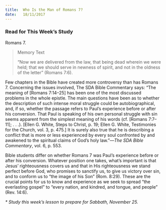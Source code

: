 ```yaml
---
title:  Who Is the Man of Romans 7?
date:   18/11/2017
---
```


### Read for This Week’s Study
Romans 7.

> <p>Memory Text</p>
> “Now we are delivered from the law, that being dead wherein we were held; that we should serve in newness of spirit, and not in the oldness of the letter” (Romans 7:6).

Few chapters in the Bible have created more controversy than has Romans 7. Concerning the issues involved, The SDA Bible Commentary says: “The meaning of [Romans 7:14–25] has been one of the most discussed problems in the whole epistle. The main questions have been as to whether the description of such intense moral struggle could be autobiographical, and, if so, whether the passage refers to Paul’s experience before or after his conversion. That Paul is speaking of his own personal struggle with sin seems apparent from the simplest meaning of his words (cf. [Romans 7:7–11]; . . .). [Ellen G. White, Steps to Christ, p. 19; Ellen G. White, Testimonies for the Church, vol. 3, p. 475.] It is surely also true that he is describing a conflict that is more or less experienced by every soul confronted by and awakened to the spiritual claims of God’s holy law.”—*The SDA Bible Commentary*, vol. 6, p. 553.

Bible students differ on whether Romans 7 was Paul’s experience before or after his conversion. Whatever position one takes, what’s important is that Jesus’ righteousness covers us and that in His righteousness we stand perfect before God, who promises to sanctify us, to give us victory over sin, and to conform us to “the image of his Son” (Rom. 8:29). These are the crucial points for us to know and experience as we seek to spread “the everlasting gospel” to “every nation, and kindred, and tongue, and people” (Rev. 14:6).

_* Study this week’s lesson to prepare for Sabbath, November 25._
